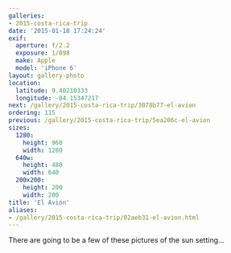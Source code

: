 ```yaml
---
galleries:
- 2015-costa-rica-trip
date: '2015-01-18 17:24:24'
exif:
  aperture: f/2.2
  exposure: 1/898
  make: Apple
  model: 'iPhone 6'
layout: gallery-photo
location:
  latitude: 9.40210333
  longitude: -84.15347217
next: /gallery/2015-costa-rica-trip/3078b77-el-avion
ordering: 115
previous: /gallery/2015-costa-rica-trip/5ea206c-el-avion
sizes:
  1280:
    height: 960
    width: 1280
  640w:
    height: 480
    width: 640
  200x200:
    height: 200
    width: 200
title: 'El Avión'
aliases:
- /gallery/2015-costa-rica-trip/02aeb31-el-avion.html
---
```


There are going to be a few of these pictures of the sun setting...
